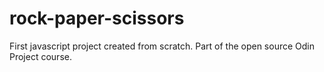 # rock-paper-scissors
First javascript project created from scratch. Part of the open source Odin Project course.